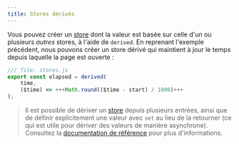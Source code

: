 ```yaml
---
title: Stores dérivés
---
```


Vous pouvez créer un
<span class="vo">[store](PUBLIC_SVELTE_SITE_URL/docs/sveltejs#store)</span> dont la valeur est basée sur celle d'un ou plusieurs _autres_ stores, à l'aide de `derived`. En reprenant l'exemple précédent, nous pouvons créer un store dérivé qui maintient à jour le temps depuis laquelle la page est ouverte :

```js
/// file: stores.js
export const elapsed = derived(
    time,
    ($time) => +++Math.round(($time - start) / 1000)+++
);
```

> Il est possible de dériver un
<span class="vo">[store](PUBLIC_SVELTE_SITE_URL/docs/sveltejs#store)</span> depuis plusieurs entrées, ainsi que de définir explicitement une valeur avec `set` au lieu de la retourner (ce qui est utile pour dériver des valeurs de manière asynchrone). Consultez la [documentation de référence](PUBLIC_SVELTE_SITE_URL/docs/svelte-store/derived) pour plus d'informations.
